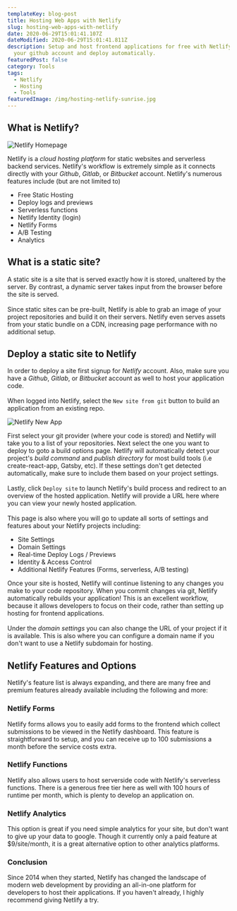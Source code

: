 ```yaml
---
templateKey: blog-post
title: Hosting Web Apps with Netlify
slug: hosting-web-apps-with-netlify
date: 2020-06-29T15:01:41.107Z
dateModified: 2020-06-29T15:01:41.811Z
description: Setup and host frontend applications for free with Netlify. Connect
  your github account and deploy automatically.
featuredPost: false
category: Tools
tags:
  - Netlify
  - Hosting
  - Tools
featuredImage: /img/hosting-netlify-sunrise.jpg
---
```

## What is Netlify?

![Netlify Homepage](/img/netlify_home_page.jpg)

Netlify is a *cloud hosting platform* for static websites and serverless backend services.
Netlify's workflow is extremely simple as it connects directly with your *Github*, *Gitlab*,
or *Bitbucket* account. Netlify's numerous features include (but are not limited to)

- Free Static Hosting
- Deploy logs and previews
- Serverless functions
- Netlify Identity (login)
- Netlify Forms
- A/B Testing
- Analytics

## What is a static site?
A static site is a site that is served exactly how it is stored, unaltered by the server. By contrast, a dynamic server takes input from the browser before the site is served.   
<br />
Since static sites can be pre-built, Netlify is able to grab an image of your project repositories and build it on their servers. Netlify even serves assets from your static bundle on a CDN, increasing page performance with no additional setup. 

## Deploy a static site to Netlify

In order to deploy a site first signup for _Netlify_ account. Also, make sure you have a
_Github_, _Gitlab_, or _Bitbucket_ account as well to host your application code.  
<br />
When logged into Netlify, select the `New site from git` button to build an application from an existing repo.

![Netlify New App](/img/netlify_new_site.jpg)

First select your git provider (where your code is stored) and Netlify will take you to a list of your repositories. Next select the one you want to deploy to goto a build options page. Netlify will automatically detect your project's *build command* and *publish directory* for most build tools (i.e create-react-app, Gatsby, etc). If these settings don't get detected automatically, make sure to include them based on your project settings.  
<br />
Lastly, click `Deploy site` to launch Netlify's build process and redirect to an overview of the hosted application. Netlify will provide a URL here where you can view your newly hosted application.   
<br />
This page is also where you will go to update all sorts of settings and features about your Netlify projects including:

- Site Settings
- Domain Settings
- Real-time Deploy Logs / Previews
- Identity & Access Control
- Additional Netlify Features (Forms, serverless, A/B testing)

Once your site is hosted, Netlify will continue listening to any changes you make to your code repository. When you commit changes via git, Netlify automatically rebuilds your application! This is an excellent workflow, because it allows developers to focus on their code, rather than setting up hosting for frontend applications.  
<br />
Under the *domain settings* you can also change the URL of your project if it is available. This is also where you can configure a domain name if you don't want to use a Netlify subdomain for hosting.


## Netlify Features and Options
Netlify's feature list is always expanding, and there are many free and premium features already available including the following and more:
  
### Netlify Forms
Netlify forms allows you to easily add forms to the frontend which collect submissions to be viewed in the Netlify dashboard. This feature is straightforward to setup, and you can receive up to 100 submissions a month before the service costs extra.

### Netlify Functions
Netlify also allows users to host serverside code with Netlify's serverless functions. There is a generous free tier here as well with 100 hours of runtime per month, which is plenty to develop an application on. 

### Netlify Analytics
This option is great if you need simple analytics for your site, but don't want to give up your data to google. Though it currently only a paid feature at $9/site/month, it is a great alternative option to other analytics platforms.

### Conclusion

Since 2014 when they started, Netlify has changed the landscape of modern web development
by providing an all-in-one platform for developers to host their applications. If you
haven't already, I highly recommend giving Netlify a try.
